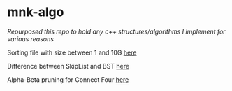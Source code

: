 # mnk-algo
*Repurposed this repo to hold any c++ structures/algorithms I implement for various reasons*


Sorting file with size between 1 and 10G [here](../../tree/master/file-sort)

Difference between SkipList and BST [here](../../tree/master/skip-list)

Alpha-Beta pruning for Connect Four [here](../../tree/master/decision-tree)

